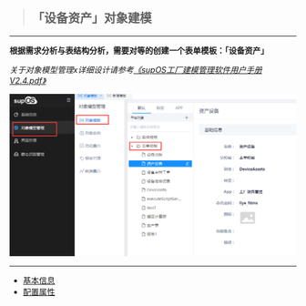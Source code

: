 > ## **「设备资产」对象建模**

---

**根据需求分析与表结构分析，需要对等的创建一个表单模板：「设备资产」**

*关于对象模型管理x详细设计请参考[《supOS工厂建模管理软件用户手册V2.4.pdf》](http://oss.supos.com/docs/ProductManual/supOS/V2.8.1/supOS工厂建模管理软件用户手册V2.4.pdf)*

![设备资产对象建模](assets/img/DeviceMana-ObjectData.png "设备资产对象建模")

---

* [基本信息](/docs/DeviceInfo/ObjectData/baseInfo)
* [配置属性](/docs/DeviceInfo/ObjectData/attrConfig)